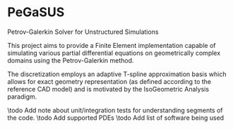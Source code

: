 # PeGaSUS
Petrov-Galerkin Solver for Unstructured Simulations

This project aims to provide a Finite Element implementation capable of simulating various partial
differential equations on geometrically complex domains using the Petrov-Galerkin method.

The discretization employs an adaptive T-spline approximation basis which allows for exact geometry
representation (as defined according to the reference CAD model) and is motivated by the
IsoGeometric Analysis paradigm.

\todo Add note about unit/integration tests for understanding segments of the code.
\todo Add supported PDEs
\todo Add list of software being used
